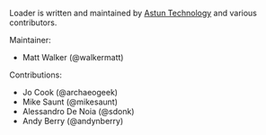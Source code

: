 Loader is written and maintained by [Astun Technology](http://astuntechnology.com) and various contributors.

Maintainer:

* Matt Walker (@walkermatt)

Contributions:

* Jo Cook (@archaeogeek)
* Mike Saunt (@mikesaunt)
* Alessandro De Noia (@sdonk)
* Andy Berry (@andynberry)
